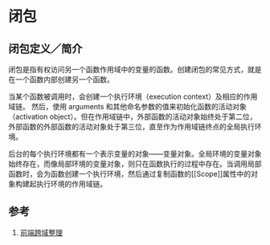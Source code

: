 # 闭包

## 闭包定义／简介

闭包是指有权访问另一个函数作用域中的变量的函数。创建闭包的常见方式，就是在一个函数内部创建另一个函数。

当某个函数被调用时，会创建一个执行环境（execution context）及相应的作用域链。 然后，使用 arguments 和其他命名参数的值来初始化函数的活动对象（activation object）。但在作用域链中，外部函数的活动对象始终处于第二位，外部函数的外部函数的活动对象处于第三位，直至作为作用域链终点的全局执行环境。

后台的每个执行环境都有一个表示变量的对象——变量对象。全局环境的变量对象始终存在，而像局部环境的变量对象，则只在函数执行的过程中存在。当调用局部函数时，会为函数创建一个执行环境，然后通过复制函数的[[Scope]]属性中的对象构建起执行环境的作用域链。

## 参考

1. [前端跨域整理][1]

   [1]: https://gold.xitu.io/post/5815f4abbf22ec006893b431	"前端跨域整理"
